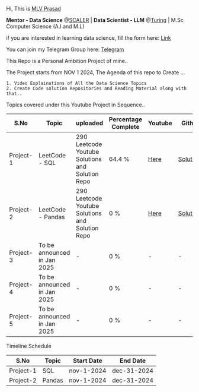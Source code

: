 

Hi, This is [MLV Prasad](https://www.linkedin.com/in/mlvprasadofficial/)

**Mentor - Data Science** @[SCALER](https://www.scaler.com) | **Data Scientist - LLM** @[Turing](https://www.turing.com) | M.Sc Computer Science (A.I and M.L)

if you are interested in learning data science, fill the form here: [Link](https://forms.gle/LcjhECrjxsfPcdFn8)

You can join my Telegram Group here: [Telegram](https://t.me/datascienceuniversity)


This Repo is a Personal Ambition Project of mine.. 

The Project starts from NOV 1 2024, The Agenda of this repo to Create ...


    1. Video Explainations of All the Data Science Topics
    2. Create Code solution Repositories and Reading Material along with that..

Topics covered under this Youtube Project in Sequence..


| S.No | Topic | uploaded | Percentage Complete | Youtube | Github |
|----------|----------|----------|----------|-------|------------|
| Project-1 | LeetCode - SQL    | 290 Leetcode Youtube Solutions and Solution Repo    | 64.4 % | [Here](https://www.youtube.com/@ai.mlvprasad/playlists) | [Solutions](https://github.com/MlvPrasadOfficial/DataScience_University_by_MLV_Prasad/tree/main/SQL_LEETCOODE_SOLUTION) |
| Project-2 | LeetCode - Pandas | 290 Leetcode Youtube Solutions and Solution Repo    | 0 %  | [Here](https://www.youtube.com/@ai.mlvprasad/playlists) | [Solutions](https://github.com/MlvPrasadOfficial/DataScience_University_by_MLV_Prasad/tree/main/PANDAS_LEETCODE_SOLUTION)  |
| Project-3 | To be announced in Jan 2025  | - | 0 %  | - | - |
| Project-4 | To be announced in Jan 2025  | - | 0 %  | - | - |
| Project-5 | To be announced in Jan 2025  | - | 0 %  | - | - |


Timeline Schedule 

| S.No | Topic | Start Date  |End Date |
|----------|----------|----------|----------|
| Project-1 | SQL | nov-1-2024 | dec-31-2024| 
| Project-2 | Pandas | nov-1-2024 | dec-31-2024| 



